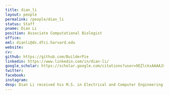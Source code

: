 ```yaml
---
title: dian_li
layout: people
permalink: /people/dian_li
status: Staff
pname: Dian Li
position: Associate Computational Biologist
office: 
eml: dianli@ds.dfci.harvard.edu
website:
cv: 
github: https://github.com/BuilderPie
linkedin: https://www.linkedin.com/in/dian-li/
google_scholar: https://scholar.google.com/citations?user=9EZlcksAAAAJ&hl=en
twitter: 
facebook: 
instagram:
desp: Dian Li received his M.S. in Electrical and Computer Engineering from University of Florida in 2014, and B.S. in Optical Engineering from Zhejiang University in 2012. Before joining the Liu Lab in 2019, he worked on statistical modeling of retinal degeneration and glaucoma at Schepens Eye Research Institute. He is now working on computational pipelines for integrated gene signature evaluation. 
---
```

